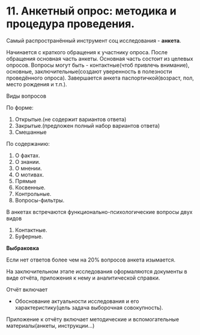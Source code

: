 # 11. Анкетный опрос: методика и процедура проведения.

Самый распространённый инструмент соц исследования - **анкета**.

Начинается с краткого обращения к участнику опроса. После обращения основная часть анкеты. Основная часть состоит из целевых опросов. Вопросы могут быть - контактные(чтоб привлечь внимание), основные, заключительные(создают уверенность в полезности проведённого опроса). Завершается анкета паспортичкой(возраст, пол, место рождения и т.п.).

Виды вопросов

По форме:

1. Открытые.(не содержит вариантов ответа)
2. Закрытые.(предложен полный набор вариантов ответа)
3. Смешанные

По содержанию:

1. О фактах.
2. О знании.
3. О мнении.
4. О мотивах.
5. Прямые
6. Косвенные.
7. Контрольные.
8. Вопросы-фильтры.

В анкетах встречаются функционально-психологические вопросы двух видов

1. Контактные.
2. Буферные.

**Выбраковка**

Если нет ответов более чем на 20% вопросов анкета изымается.

На заключительном этапе исследования оформаляются документы в виде отчёта, приложения к нему и аналитической справки. 

Отчёт включает

* Обоснование актуальности исследования и его характеристику(цель задача выборочная совокупность).

Приложение к отчёту включает методические и вспомогательные материалы(анкеты, инструкции...)